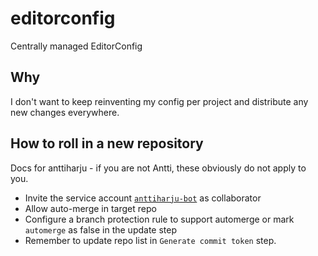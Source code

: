# editorconfig

Centrally managed EditorConfig

## Why

I don't want to keep reinventing my config per project and distribute any new changes everywhere.

## How to roll in a new repository

Docs for anttiharju - if you are not Antti, these obviously do not apply to you.

- Invite the service account [`anttiharju-bot`](https://github.com/anttiharju-bot) as collaborator
- Allow auto-merge in target repo
- Configure a branch protection rule to support automerge or mark `automerge` as false in the update step
- Remember to update repo list in `Generate commit token` step.
